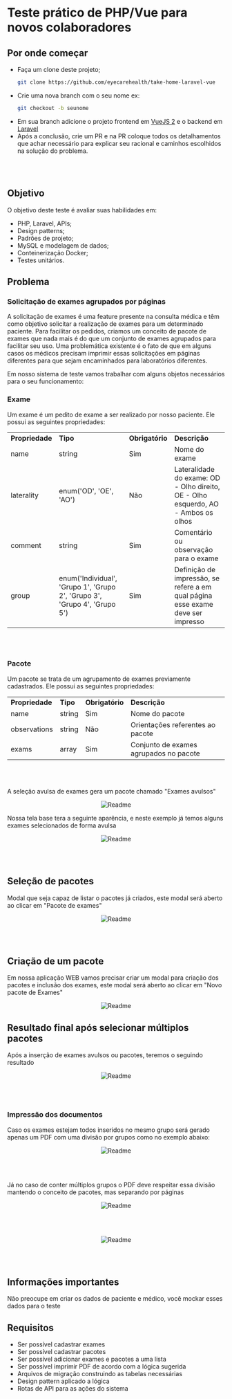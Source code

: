 # Teste prático de PHP/Vue para novos colaboradores


## Por onde começar

* Faça um clone deste projeto;
    ```bash
    git clone https://github.com/eyecarehealth/take-home-laravel-vue
    ```
* Crie uma nova branch com o seu nome ex:
    ```bash
    git checkout -b seunome
    ```
* Em sua branch adicione o projeto frontend em <a href="https://v2.vuejs.org/">VueJS 2</a> e o backend em <a href="https://laravel.com/docs/12.x">Laravel</a>
* Após a conclusão, crie um PR e na PR coloque todos os detalhamentos que achar necessário para explicar seu racional e caminhos escolhidos na solução do problema.

<br/><br/>


## Objetivo
O objetivo deste teste é avaliar suas habilidades em:
* PHP, Laravel, APIs;
* Design patterns;
* Padrões de projeto;
* MySQL e modelagem de dados;
* Conteinerização Docker;
* Testes unitários.


## Problema

### Solicitação de exames agrupados por páginas

A solicitação de exames é uma feature presente na consulta médica e têm como objetivo solicitar a realização de exames para um determinado paciente. Para facilitar os pedidos, criamos um conceito de pacote de exames que nada mais é do que um conjunto de exames agrupados para facilitar seu uso. Uma problemática existente é o fato de que em alguns casos os médicos precisam imprimir essas solicitações em páginas diferentes para que sejam encaminhados para laboratórios diferentes.

Em nosso sistema de teste vamos trabalhar com alguns objetos necessários para o seu funcionamento:

### Exame
Um exame é um pedito de exame a ser realizado por nosso paciente. Ele possui as seguintes propriedades:

<table>
    <tr>
        <td><b>Propriedade</b></td>
        <td><b>Tipo</b></td>
        <td><b>Obrigatório</b></td>
        <td><b>Descrição</b></td>
    </tr>
    <tr>
        <td>name</td>
        <td>string</td>
        <td>Sim</td>
        <td>Nome do exame</td>
    </tr>
    <tr>
        <td>laterality</td>
        <td>enum('OD', 'OE', 'AO')</td>
        <td>Não</td>
        <td>Lateralidade do exame: OD - Olho direito, OE - Olho esquerdo, AO - Ambos os olhos</td>
    </tr>
    <tr>
        <td>comment</td>
        <td>string</td>
        <td>Sim</td>
        <td>Comentário ou observação para o exame</td>
    </tr>
    <tr>
        <td>group</td>
        <td>enum('Individual', 'Grupo 1', 'Grupo 2', 'Grupo 3', 'Grupo 4', 'Grupo 5')</td>
        <td>Sim</td>
        <td>Definição de impressão, se refere a em qual página esse exame deve ser impresso</td>
    </tr>
</table>

<br/><br/>

### Pacote
Um pacote se trata de um agrupamento de exames previamente cadastrados. Ele possui as seguintes propriedades:

<table>
    <tr>
        <td><b>Propriedade</b></td>
        <td><b>Tipo</b></td>
        <td><b>Obrigatório</b></td>
        <td><b>Descrição</b></td>
    </tr>
    <tr>
        <td>name</td>
        <td>string</td>
        <td>Sim</td>
        <td>Nome do pacote</td>
    </tr>
    <tr>
        <td>observations</td>
        <td>string</td>
        <td>Não</td>
        <td>Orientações referentes ao pacote</td>
    </tr>
    <tr>
        <td>exams</td>
        <td>array</td>
        <td>Sim</td>
        <td>Conjunto de exames agrupados no pacote</td>
    </tr>
</table>

<br/><br/>


A seleção avulsa de exames gera um pacote chamado "Exames avulsos"
<br/>
<p align="center" id="top">
    <img alt="Readme" title="Readme GIF" src="./assets/selecionar_exames.png" />
</p>


Nossa tela base tera a seguinte aparência, e neste exemplo já temos alguns exames selecionados de forma avulsa
<br/>
<p align="center" id="top">
    <img alt="Readme" title="Readme GIF" src="./assets/componente_solicitacao_exames.png" />
</p>

<br/><br/>

## Seleção de pacotes

Modal que seja capaz de listar o pacotes já criados, este modal será aberto ao clicar em "Pacote de exames"
<br/>
<p align="center" id="top">
    <img alt="Readme" title="Readme GIF" src="./assets/modal_pacotes.png" />
</p>
<br/><br/>

## Criação de um pacote

Em nossa aplicação WEB vamos precisar criar um modal para criação dos pacotes e inclusão dos exames, este modal será aberto ao clicar em "Novo pacote de Exames"

<p align="center" id="top">
    <img alt="Readme" title="Readme GIF" src="./assets/modal_pacote_create.png" />
</p>


## Resultado final após selecionar múltiplos pacotes

Após a inserção de exames avulsos ou pacotes, teremos o seguindo resultado
<br/>

<p align="center" id="top">
    <img alt="Readme" title="Readme GIF" src="./assets/componente_solicitacao_exames_pacotes.png" />
</p>
<br/><br/>


### Impressão dos documentos

Caso os exames estejam todos inseridos no mesmo grupo será gerado apenas um PDF com uma divisão por grupos como no exemplo abaixo:

<p align="center" id="top">
    <img alt="Readme" title="Readme GIF" src="./assets/um_grupo.png" />
</p>
<br/><br/>

Já no caso de conter múltiplos grupos o PDF deve respeitar essa divisão mantendo o conceito de pacotes, mas separando por páginas

<p align="center" id="top">
    <img alt="Readme" title="Readme GIF" src="./assets/exames_multi_grupos.png" />
</p>
<br/><br/>

<p align="center" id="top">
    <img alt="Readme" title="Readme GIF" src="./assets/exames_multi_pdfs.png" />
</p>
<br/><br/>


## Informações importantes
Não preocupe em criar os dados de paciente e médico, você mockar esses dados para o teste


## Requisitos

* Ser possível cadastrar exames
* Ser possível cadastrar pacotes
* Ser possível adicionar exames e pacotes a uma lista
* Ser possível imprimir PDF de acordo com a lógica sugerida
* Arquivos de migração construindo as tabelas necessárias
* Design pattern aplicado a lógica
* Rotas de API para as ações do sistema

